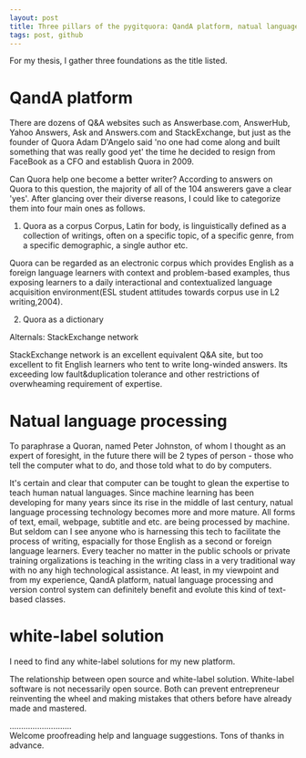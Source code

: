 ```yaml
---
layout: post
title: Three pillars of the pygitquora: QandA platform, natual language processing and version control
tags: post, github
---
```


For my thesis, I gather three foundations as the title listed. 

# QandA platform

There are dozens of Q&A websites such as Answerbase.com, AnswerHub, Yahoo Answers, Ask and Answers.com and StackExchange, but just as the founder of Quora Adam D'Angelo said 'no one had come along and built something that was really good yet' the time he decided to resign from FaceBook as a CFO and establish Quora in 2009.

Can Quora help one become a better writer? According to answers on Quora to this question, the majority of all of the 104 answerers gave a clear 'yes'. After glancing over their diverse reasons, I could like to categorize them into four main ones as follows. 

1. Quora as a corpus
Corpus, Latin for body, is linguistically defined as a collection of writings, often on a specific topic, of a specific genre, from a specific demographic, a single author etc. 

Quora can be regarded as an electronic corpus which provides English as a foreign language learners with context and problem-based examples, thus exposing learners to a daily interactional and contextualized language acquisition environment(ESL student attitudes towards corpus use in L2 writing,2004). 

2. Quora as a dictionary

Alternals: StackExchange network

StackExchange network is an excellent equivalent Q&A site, but too excellent to fit English learners who tent to write long-winded answers. Its exceeding low fault&duplication tolerance and other restrictions of overwheaming requirement of expertise.

# Natual language processing
To paraphrase a Quoran, named Peter Johnston, of whom I thought as an expert of foresight, in the future there will be 2 types of person - those who tell the computer what to do, and those told what to do by computers. 

It's certain and clear that computer can be tought to glean the expertise to teach human natual languages. Since machine learning has been developing for many years since its rise in the middle of last century, natual language processing technology becomes more and more mature. All forms of text, email, webpage, subtitle and etc. are being processed by machine. But seldom can I see anyone who is harnessing this tech to facilitate the process of writing, espacially for those English as a second or foreign language learners. Every teacher no matter in the public schools or private training orgalizations is teaching in the writing class in a very traditional way with no any high technological assistance. At least, in my viewpoint and from my experience, QandA platform, natual language processing and version control system can definitely benefit and evolute this kind of text-based classes.

# white-label solution
I need to find any white-label solutions for my new platform.

The relationship between open source and white-label solution.
White-label software is not necessarily open source. Both can prevent entrepreneur reinventing the wheel and making mistakes that others before have already made and mastered.

...........................     
Welcome proofreading help and language suggestions. Tons of thanks in advance.

